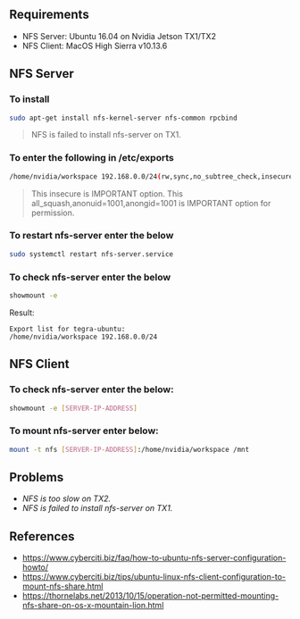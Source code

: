 ## Requirements

- NFS Server: Ubuntu 16.04 on Nvidia Jetson TX1/TX2
- NFS Client: MacOS High Sierra v10.13.6

## NFS Server

### To install

```sh
sudo apt-get install nfs-kernel-server nfs-common rpcbind
```

> NFS is failed to install nfs-server on TX1.

### To enter the following in /etc/exports 

```sh
/home/nvidia/workspace 192.168.0.0/24(rw,sync,no_subtree_check,insecure,all_squash,anonuid=1001,anongid=1001)
```

> This insecure is IMPORTANT option. This all_squash,anonuid=1001,anongid=1001 is IMPORTANT option for permission.

### To restart nfs-server enter the below

```sh
sudo systemctl restart nfs-server.service
```

### To check nfs-server enter the below

```sh
showmount -e
```

Result:

```
Export list for tegra-ubuntu:
/home/nvidia/workspace 192.168.0.0/24
```

## NFS Client

### To check nfs-server enter the below:

```sh
showmount -e [SERVER-IP-ADDRESS]
```

### To mount nfs-server enter below:

```sh
mount -t nfs [SERVER-IP-ADDRESS]:/home/nvidia/workspace /mnt
```

## Problems
- *NFS is too slow on TX2.*
- *NFS is failed to install nfs-server on TX1.*


## References
- https://www.cyberciti.biz/faq/how-to-ubuntu-nfs-server-configuration-howto/
- https://www.cyberciti.biz/tips/ubuntu-linux-nfs-client-configuration-to-mount-nfs-share.html
- https://thornelabs.net/2013/10/15/operation-not-permitted-mounting-nfs-share-on-os-x-mountain-lion.html

